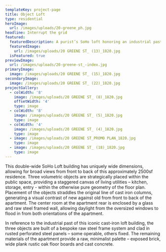 ```yaml
---
templateKey: project-page
title: Object Loft
type: residential
heroImage:
  url: /images/uploads/20-greene_ph.jpg
headline: Interrupt the grid
featured:
  featuredDescription: A purist’s SoHo loft honoring an industrial past
  featuredImage:
    url: /images/uploads/20 GREENE ST_ (13)_1820.jpg
  isFeatured: true
previewImage:
  url: /images/uploads/20-greene-st_-index.jpg
primaryImage:
  image: /images/uploads/20 GREENE ST_ (15)_1820.jpg
secondaryImage:
  image: /images/uploads/20 GREENE ST_ (22)_1820.jpg
projectGallery:
  - colWidth: '8'
    image: /images/uploads/20 GREENE ST_ (8)_1820.jpg
    offsetWidth: '4'
    type: image
  - colWidth: '8'
    image: /images/uploads/20 GREENE ST_ (5)_1820.jpg
    type: image
  - colWidth: '4'
    image: /images/uploads/20 GREENE ST_ (4)_1820.jpg
    type: image
  - image: /images/uploads/20 GREENE ST_PROMO PLAN_1820.jpg
    type: image
  - image: /images/uploads/20 GREENE ST_ (18)_1820.jpg
    type: image
---
```

This double-wide SoHo Loft building has uniquely wide dimensions, allowing for broad views from front to back of this approximately 2500sf residence. Three volumetric objects are strategically placed within the public space, providing a staggered canvas of living utilities – kitchen, storage, entry - within the otherwise pure geometry of the floor plan. Placement of the objects straddles the original line of cast iron columns, generating a visual contrast of new against old from front to back of the apartment. The center room at the apartment rear is enclosed by a glass and raw steel framed wall, allowing daylight from the oversized windows to flood in from both orientations of the apartment. 

In reference to the industrial past of this iconic cast-iron loft building, the three objects are built of a bespoke raw steel frame system and clad in rusted perforated steel panels – some operable, others fixed. The remaining materials of the apartment provide a raw, minimalist palette – exposed brick, wide plank rustic oak floor boards and cast concrete.
